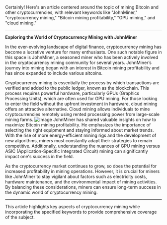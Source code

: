 Certainly! Here's an article centered around the topic of mining Bitcoin and other cryptocurrencies, with relevant keywords like "JohnMiner," "cryptocurrency mining," "Bitcoin mining profitability," "GPU mining," and "cloud mining."

---

**Exploring the World of Cryptocurrency Mining with JohnMiner**

In the ever-evolving landscape of digital finance, cryptocurrency mining has become a lucrative venture for many enthusiasts. One such notable figure in this space is JohnMiner, a seasoned miner who has been actively involved in the cryptocurrency mining community for several years. JohnMiner’s journey into mining began with an interest in Bitcoin mining profitability and has since expanded to include various altcoins.

Cryptocurrency mining is essentially the process by which transactions are verified and added to the public ledger, known as the blockchain. This process requires powerful hardware, particularly GPUs (Graphics Processing Units), which are often used for GPU mining. For those looking to enter the field without the upfront investment in hardware, cloud mining offers an attractive alternative. Cloud mining allows individuals to mine cryptocurrencies remotely using rented processing power from large-scale mining farms.
 ![Image](https://github.com/user-attachments/assets/b6e7b7a2-655e-4d44-8baa-20c566a3cb65)
JohnMiner has shared valuable insights on how to maximize Bitcoin mining profitability. He emphasizes the importance of selecting the right equipment and staying informed about market trends. With the rise of more energy-efficient mining rigs and the development of new algorithms, miners must constantly adapt their strategies to remain competitive. Additionally, understanding the nuances of GPU mining versus ASIC (Application-Specific Integrated Circuit) mining can significantly impact one's success in the field.

As the cryptocurrency market continues to grow, so does the potential for increased profitability in mining operations. However, it is crucial for miners like JohnMiner to stay vigilant about factors such as electricity costs, hardware maintenance, and the environmental impact of mining activities. By balancing these considerations, miners can ensure long-term success in the dynamic world of cryptocurrency mining.

---

This article highlights key aspects of cryptocurrency mining while incorporating the specified keywords to provide comprehensive coverage of the subject.